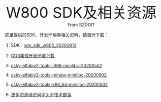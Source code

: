 <center><font size=10> W800 SDK及相关资源 </center></font>
<center> From SZDOIT</center>

​	这里提供的SDK、开发环境等相关资料，请自行下载：

1. SDK：[wm_sdk_w800_20200812](https://github.com/SmartArduino/zhdocs/blob/master/zhW_Series/W800/SDK/wm_sdk_w800.rar)

2. [CDS集成开发环境下载](https://occ-oss-prod.oss-cn-hangzhou.aliyuncs.com/resource/1356021/1590048767848/cds-windows-mingw-elf_tools-V5.2.0-20200430-2229.zip)
3. [csky-elfabiv2-tools-i386-minilibc-20200502](https://occ-oss-prod.oss-cn-hangzhou.aliyuncs.com/resource/1355977/1589598455272/csky-elfabiv2-tools-i386-minilibc-20200502.tar.gz)
4. [csky-elfabiv2-tools-mingw-minilibc-20200502](https://occ-oss-prod.oss-cn-hangzhou.aliyuncs.com/resource/1355977/1589940300715/csky-elfabiv2-tools-mingw-minilibc-20200502.tar.gz)
5. [csky-elfabiv2-tools-x86_64-minilibc-20200502](https://occ-oss-prod.oss-cn-hangzhou.aliyuncs.com/resource/1355977/1589598489457/csky-elfabiv2-tools-x86_64-minilibc-20200502.tar.gz)
6. [更多资源请访问平头哥技术部落](https://occ.t-head.cn/community/download?id=616214177698021376)



